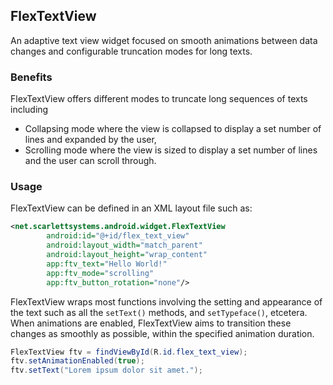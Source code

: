 ## FlexTextView

An adaptive text view widget focused on smooth animations between data changes and configurable truncation modes for long texts.

### Benefits

FlexTextView offers different modes to truncate long sequences of texts including
* Collapsing mode where the view is collapsed to display a set number of lines and expanded by the user,
* Scrolling mode where the view is sized to display a set number of lines and the user can scroll through.

### Usage

FlexTextView can be defined in an XML layout file such as:

```xml
<net.scarlettsystems.android.widget.FlexTextView
		android:id="@+id/flex_text_view"
		android:layout_width="match_parent"
		android:layout_height="wrap_content"
		app:ftv_text="Hello World!"
		app:ftv_mode="scrolling"
		app:ftv_button_rotation="none"/>
```

FlexTextView wraps most functions involving the setting and appearance of the text such as all the `setText()` methods, and `setTypeface()`, etcetera.
When animations are enabled, FlexTextView aims to transition these changes as smoothly as possible, within the specified animation duration.

```Java
FlexTextView ftv = findViewById(R.id.flex_text_view);
ftv.setAnimationEnabled(true);
ftv.setText("Lorem ipsum dolor sit amet.");
```
